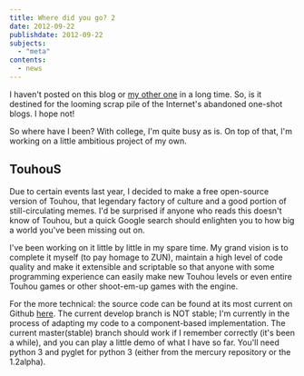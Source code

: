 ```yaml
---
title: Where did you go? 2
date: 2012-09-22
publishdate: 2012-09-22
subjects:
  - "meta"
contents:
  - news
---
```


I haven't posted on this blog or <a
href="http://abagofapples.com/abagofapples">my other one</a> in a long
time.  So, is it destined for the looming scrap pile of the Internet's
abandoned one-shot blogs.  I hope not!

So where have I been?  With college, I'm quite busy as is.  On top of
that, I'm working on a little ambitious project of my own.

## TouhouS

Due to certain events last year, I decided to make a free open-source
version of Touhou, that legendary factory of culture and a good portion
of still-circulating memes.  I'd be surprised if anyone who reads this
doesn't know of Touhou, but a quick Google search should enlighten you
to how big a world you've been missing out on.

I've been working on it little by little in my spare time.  My grand
vision is to complete it myself (to pay homage to ZUN), maintain a high
level of code quality and make it extensible and scriptable so that
anyone with some programming experience can easily make new Touhou
levels or even entire Touhou games or other shoot-em-up games with the
engine.

For the more technical: the source code can be found at its most current
on Github <a href="https://github.com/darkfeline/TouhouS">here</a>.  The
current develop branch is NOT stable; I'm currently in the process of
adapting my code to a component-based implementation.  The current
master(stable) branch should work if I remember correctly (it's been a
while), and you can play a little demo of what I have so far.  You'll
need python 3 and pyglet for python 3 (either from the mercury
repository or the 1.2alpha).
